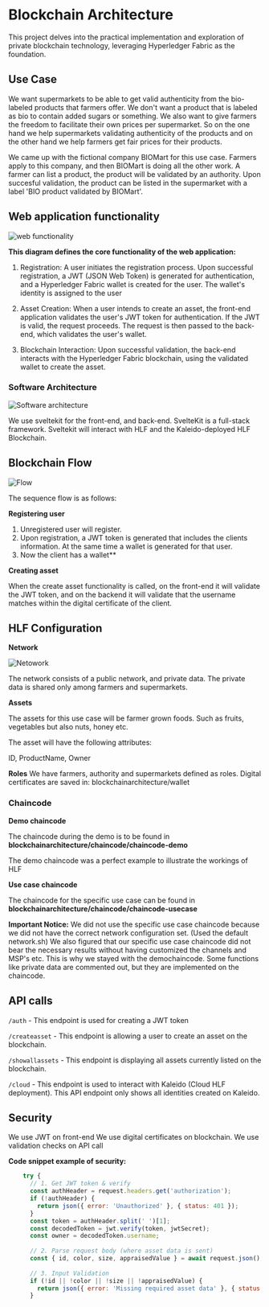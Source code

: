 # Blockchain Architecture
This project delves into the practical implementation and exploration of private blockchain technology, leveraging Hyperledger Fabric as the foundation.

## Use Case
We want supermarkets to be able to get valid authenticity from the bio-labeled products that farmers offer. We don't want a product that is labeled as bio to contain added sugars or something. We also want to give farmers the freedom to facilitate their own prices per supermarket. So on the one hand we help supermarkets validating authenticity of the products and on the other hand we help farmers get fair prices for their products. 

We came up with the fictional company BIOMart for this use case. Farmers apply to this company, and then BIOMart is doing all the other work. A farmer can list a product, the product will be validated by an authority. Upon succesful validation, the product can be listed in the supermarket with a label 'BIO product validated by BIOMart'. 


## Web application functionality

![web functionality](https://i.imgur.com/ofp1EVt.png)

**This diagram defines the core functionality of the web application:**

1. Registration: A user initiates the registration process. Upon successful registration, a JWT (JSON Web Token) is generated for authentication, and a Hyperledger Fabric wallet is created for the user. The wallet's identity is assigned to the user 

2. Asset Creation: When a user intends to create an asset, the front-end application validates the user's JWT token for authentication. If the JWT is valid, the request proceeds. The request is then passed to the back-end, which validates the user's wallet. 

3. Blockchain Interaction: Upon successful validation, the back-end interacts with the Hyperledger Fabric blockchain, using the validated wallet to create the asset.



### Software Architecture
![Software architecture](https://i.imgur.com/V5Xw6sK.png)

We use sveltekit for the front-end, and back-end. SvelteKit is a full-stack framework. 
Sveltekit will interact with HLF and the Kaleido-deployed HLF Blockchain.



## Blockchain Flow

![Flow](https://i.imgur.com/QrdslSE.png)

The sequence flow is as follows:

**Registering user**
1. Unregistered user will register.
2. Upon registration, a JWT token is generated that includes the clients information. At the same time a wallet is generated for that user.
3. Now the client has a wallet**

   


**Creating asset** 

When the create asset functionality is called, on the front-end it will validate the JWT token, and on the backend it will validate that the username matches within the digital certificate of the client.





## HLF Configuration

**Network**

![Netowork](https://i.imgur.com/OZm2HdP.png)

The network consists of a public network, and private data. The private data is shared only among farmers and supermarkets. 



**Assets**

The assets for this use case will be farmer grown foods. Such as fruits, vegetables but also nuts, honey etc.

The asset will have the following attributes:

ID, ProductName, Owner


**Roles**
We have farmers, authority and supermarkets defined as roles.
Digital certificates are saved in: blockchainarchitecture/wallet


### Chaincode

**Demo chaincode**

The chaincode during the demo is to be found in **blockchainarchitecture/chaincode/chaincode-demo**

The demo chaincode was a perfect example to illustrate the workings of HLF



**Use case chaincode**

The chaincode for the specific use case can be found in **blockchainarchitecture/chaincode/chaincode-usecase**

**Important Notice:** We did not use the specific use case chaincode because we did not have the correct network configuration set. (Used the default network.sh)
We also figured that our specific use case chaincode did not bear the necessary results without having customized the channels and MSP's etc. This is why we stayed with the demochaincode. Some functions like private data are commented out, but they are implemented on the chaincode. 



## API calls

`/auth` - This endpoint is used for creating a JWT token

`/createasset` - This endpoint is allowing a user to create an asset on the blockchain. 

`/showallassets` - This endpoint is displaying all assets currently listed on the blockchain.

`/cloud` - This endpoint is used to interact with Kaleido (Cloud HLF deployment). This API endpoint only shows all identities created on Kaleido.





## Security

We use JWT on front-end
We use digital certificates on blockchain.
We use validation checks on API call


**Code snippet example of security:**

```js export const POST: RequestHandler = async ({ request }) => {
    try {
      // 1. Get JWT token & verify
      const authHeader = request.headers.get('authorization');
      if (!authHeader) {
        return json({ error: 'Unauthorized' }, { status: 401 });
      }
      const token = authHeader.split(' ')[1];
      const decodedToken = jwt.verify(token, jwtSecret);
      const owner = decodedToken.username;
  
      // 2. Parse request body (where asset data is sent)
      const { id, color, size, appraisedValue } = await request.json(); 
  
      // 3. Input Validation 
      if (!id || !color || !size || !appraisedValue) {
        return json({ error: 'Missing required asset data' }, { status: 400 });
      }
```
 
